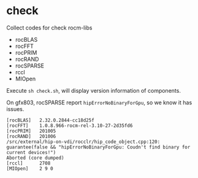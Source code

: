 # check

Collect codes for check rocm-libs

* rocBLAS
* rocFFT
* rocPRIM
* rocRAND
* rocSPARSE
* rccl
* MIOpen

Execute `sh check.sh`, will display version information of components.

On gfx803, rocSPARSE report `hipErrorNoBinaryForGpu`, so we know it has issues.

```
[rocBLAS]   2.32.0.2844-cc18d25f
[rocFFT]    1.0.8.966-rocm-rel-3.10-27-2d35fd6
[rocPRIM]   201005
[rocRAND]   201006
/src/external/hip-on-vdi/rocclr/hip_code_object.cpp:120: guarantee(false && "hipErrorNoBinaryForGpu: Coudn't find binary for current devices!")
Aborted (core dumped)
[rccl]      2708
[MIOpen]    2 9 0

```
